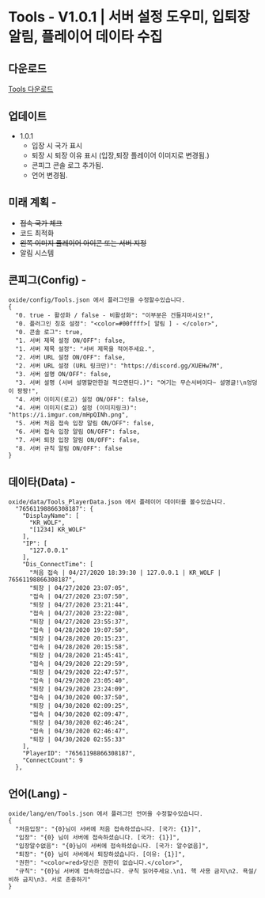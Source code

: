 # Tools - V1.0.1 | 서버 설정 도우미, 입퇴장 알림, 플레이어 데이타 수집

## 다운로드
[Tools 다운로드](https://drive.google.com/file/d/1SxmwALzFfsKLzn8BAE_hk0qg9FOrvVO1/view?usp=sharing)

## 업데이트
* 1.0.1
    * 입장 시 국가 표시
    * 퇴장 시 퇴장 이유 표시
    (입장,퇴장 플레이어 이미지로 변경됨.)
    * 콘피그 콘솔 로그 추가됨.
    * 언어 변경됨.

## 미래 계획 -
* ~~접속 국가 체크~~
* 코드 최적화
* ~~왼쪽 이미지 플레이어 아이콘 또는 서버 지정~~
* 알림 시스템

## 콘피그(Config) -
```
oxide/config/Tools.json 에서 플러그인을 수정할수있습니다.
{
  "0. true - 활성화 / false - 비활성화": "이부분은 건들지마시오!",
  "0. 플러그인 칭호 설정": "<color=#00ffff>[ 알림 ] - </color>",
  "0. 콘솔 로그": true,
  "1. 서버 제목 설정 ON/OFF": false,
  "1. 서버 제목 설정": "서버 제목을 적어주세요.",
  "2. 서버 URL 설정 ON/OFF": false,
  "2. 서버 URL 설정 (URL 링크만)": "https://discord.gg/XUEHw7M",
  "3. 서버 설명 ON/OFF": false,
  "3. 서버 설명 (서버 설명할만한걸 적으면된다.)": "여기는 무슨서버이다~ 설명글!\n엉덩이 팡팡!",
  "4. 서버 이미지(로고) 설정 ON/OFF": false,
  "4. 서버 이미지(로고) 설정 (이미지링크)": "https://i.imgur.com/mHpQINh.png",
  "5. 서버 처음 접속 입장 알림 ON/OFF": false,
  "6. 서버 접속 입장 알림 ON/OFF": false,
  "7. 서버 퇴장 입장 알림 ON/OFF": false,
  "8. 서버 규칙 알림 ON/OFF": false
}
```
## 데이타(Data) -
```
oxide/data/Tools_PlayerData.json 에서 플레이어 데이터를 볼수있습니다.
  "76561198866308187": {
    "DisplayName": [
      "KR_WOLF",
      "[1234] KR_WOLF"
    ],
    "IP": [
      "127.0.0.1"
    ],
    "Dis_ConnectTime": [
      "처음 접속 | 04/27/2020 18:39:30 | 127.0.0.1 | KR_WOLF | 76561198866308187",
      "퇴장 | 04/27/2020 23:07:05",
      "접속 | 04/27/2020 23:07:50",
      "퇴장 | 04/27/2020 23:21:44",
      "접속 | 04/27/2020 23:22:08",
      "퇴장 | 04/27/2020 23:55:37",
      "접속 | 04/28/2020 19:07:50",
      "퇴장 | 04/28/2020 20:15:23",
      "접속 | 04/28/2020 20:15:58",
      "퇴장 | 04/28/2020 21:45:41",
      "접속 | 04/29/2020 22:29:59",
      "퇴장 | 04/29/2020 22:47:57",
      "접속 | 04/29/2020 23:05:40",
      "퇴장 | 04/29/2020 23:24:09",
      "접속 | 04/30/2020 00:37:50",
      "퇴장 | 04/30/2020 02:09:25",
      "접속 | 04/30/2020 02:09:47",
      "퇴장 | 04/30/2020 02:46:24",
      "접속 | 04/30/2020 02:46:47",
      "퇴장 | 04/30/2020 02:55:33"
    ],
    "PlayerID": "76561198866308187",
    "ConnectCount": 9
  },
```
## 언어(Lang) -
```
oxide/lang/en/Tools.json 에서 플러그인 언어을 수정할수있습니다.
{
  "처음입장": "{0}님이 서버에 처음 접속하셨습니다. [국가: {1}]",
  "입장": "{0} 님이 서버에 접속하셨습니다. [국가: {1}]",
  "입장알수없음": "{0}님이 서버에 접속하셨습니다. [국가: 알수없음]",
  "퇴장": "{0} 님이 서버에서 퇴장하셨습니다. [이유: {1}]",
  "권한": "<color=red>당신은 권한이 없습니다.</color>",
  "규칙": "{0}님 서버에 접속하셨습니다. 규칙 읽어주세요.\n1. 핵 사용 금지\n2. 욕설/비하 금지\n3. 서로 존중하기"
}
```
